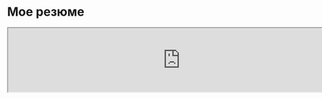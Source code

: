 # Мое резюме

<iframe src="https://github.com/kozarezov/My_resume/blob/master/resume.pdf" width="800"> 
